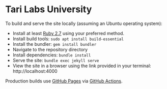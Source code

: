 # Tari Labs University

To build and serve the site locally (assuming an Ubuntu operating system):
- Install at least [Ruby 2.7](https://www.ruby-lang.org/en/downloads/) using your preferred method.
- Install build tools: `sudo apt install build-essential`
- Install the bundler: `gem install bundler`
- Navigate to the repository directory
- Install dependencies: `bundle install`
- Serve the site: `bundle exec jekyll serve`
- View the site in a browser using the link provided in your terminal: http://localhost:4000

Production builds use [GitHub Pages](https://pages.github.com/) via [GitHub Actions](.github/workflows/github-pages.yml).
